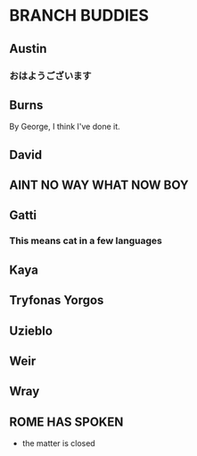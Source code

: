 # BRANCH BUDDIES

## Austin
### おはようございます
## Burns

By George, I think I've done it.

## David

## AINT NO WAY WHAT NOW BOY

## Gatti
### This means cat in a few languages
## Kaya

## Tryfonas Yorgos

## Uzieblo

## Weir

## Wray

## ROME HAS SPOKEN
- the matter is closed
